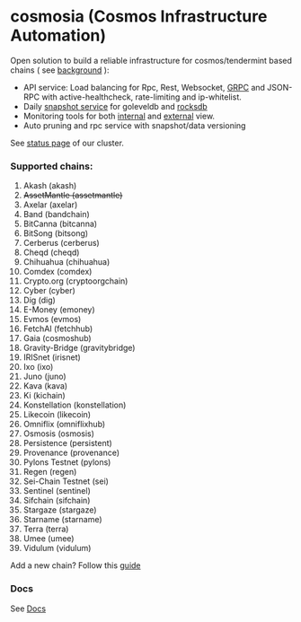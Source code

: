 # cosmosia (Cosmos Infrastructure Automation)

Open solution to build a reliable infrastructure for cosmos/tendermint based chains ( see [background](https://github.com/cosmos/chain-registry/issues/214) ):
- API service: Load balancing for Rpc, Rest, Websocket, [GRPC](docs/grpc.md) and JSON-RPC with active-healthcheck, rate-limiting and ip-whitelist.
- Daily [snapshot service](https://snapshot.notional.ventures/) for goleveldb and [rocksdb](/docs/rocksdb.md)
- Monitoring tools for both [internal](docs/rpc_monitor.md) and [external](https://status.notional.ventures/) view.
- Auto pruning and rpc service with snapshot/data versioning

See [status page](https://status.notional.ventures/) of our cluster.

### Supported chains:
1. Akash (akash)
2. ~~AssetMantle (assetmantle)~~
3. Axelar (axelar)
4. Band (bandchain)
5. BitCanna (bitcanna)
6. BitSong (bitsong)
7. Cerberus (cerberus)
8. Cheqd (cheqd)
9. Chihuahua (chihuahua)
10. Comdex (comdex)
11. Crypto.org (cryptoorgchain)
12. Cyber (cyber)
13. Dig (dig)
14. E-Money (emoney)
15. Evmos (evmos)
16. FetchAI (fetchhub)
17. Gaia (cosmoshub)
18. Gravity-Bridge (gravitybridge)
19. IRISnet (irisnet)
20. Ixo (ixo)
21. Juno (juno)
22. Kava (kava)
23. Ki (kichain)
24. Konstellation (konstellation)
25. Likecoin (likecoin)
26. Omniflix (omniflixhub)
27. Osmosis (osmosis)
28. Persistence (persistent)
29. Provenance (provenance)
30. Pylons Testnet (pylons)
31. Regen (regen)
32. Sei-Chain Testnet (sei)
33. Sentinel (sentinel)
34. Sifchain (sifchain)
35. Stargaze (stargaze)
36. Starname (starname)
37. Terra (terra)
38. Umee (umee)
39. Vidulum (vidulum)



Add a new chain? Follow this [guide](docs/new_chain.md)

### Docs
See [Docs](./docs/)
